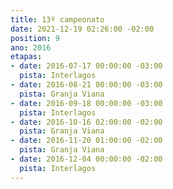 ```yaml
---
title: 13º campeonato
date: 2021-12-19 02:26:00 -02:00
position: 9
ano: 2016
etapas:
- date: 2016-07-17 00:00:00 -03:00
  pista: Interlagos
- date: 2016-08-21 00:00:00 -03:00
  pista: Granja Viana
- date: 2016-09-18 00:00:00 -03:00
  pista: Interlagos
- date: 2016-10-16 02:00:00 -02:00
  pista: Granja Viana
- date: 2016-11-20 01:00:00 -02:00
  pista: Granja Viana
- date: 2016-12-04 00:00:00 -02:00
  pista: Interlagos
---
```


